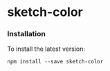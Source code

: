 # sketch-color

### Installation

To install the latest version:

```
npm install --save sketch-color
```